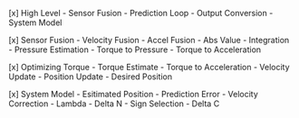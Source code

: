 [x] High Level
    - Sensor Fusion
    - Prediction Loop
    - Output Conversion
    - System Model

[x] Sensor Fusion
    - Velocity Fusion
    - Accel Fusion
        - Abs Value
        - Integration
        - Pressure Estimation
            - Torque to Pressure
        - Torque to Acceleration

[x] Optimizing Torque
    - Torque Estimate
    - Torque to Acceleration
    - Velocity Update
    - Position Update
    - Desired Position

[x] System Model
    - Esitimated Position
    - Prediction Error
    - Velocity Correction
    - Lambda
    - Delta N
    - Sign Selection
    - Delta C